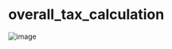 # overall_tax_calculation

![image](https://user-images.githubusercontent.com/15645692/64402425-8bc11400-d092-11e9-9295-16a761784222.png)
